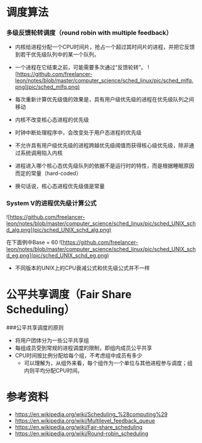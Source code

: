 # 调度算法
### 多级反馈轮转调度（round robin with multiple feedback）
* 内核给进程分配一个CPU时间片，抢占一个超过其时间片的进程，并把它反馈到若干优先级队列中的某一个队列。
* 一个进程在它结束之前，可能需要多次通过“反馈轮转”。
![https://github.com/freelancer-leon/notes/blob/master/computer_science/sched_linux/pic/sched_mlfq.png](pic/sched_mlfq.png)

* 每次重新计算优先级值的效果是，具有用户级优先级的进程在优先级队列之间移动
* 内核不改变核心态进程的优先级
* 时钟中断处理程序中，会改变处于用户态进程的优先级
* 不允许具有用户级优先级的进程跨越优先级阈值而获得核心级优先级，除非通过系统调用陷入内核
* 进程进入哪个核心态优先级队列的依据不是运行时的特性，而是根据睡眠原因而定的常量（hard-coded）
* 换句话说，核心态进程优先级值是常量

### System V的进程优先级计算公式
![https://github.com/freelancer-leon/notes/blob/master/computer_science/sched_linux/pic/sched_UNIX_schd_alg.png](pic/sched_UNIX_schd_alg.png)

在下面例中Base = 60
![https://github.com/freelancer-leon/notes/blob/master/computer_science/sched_linux/pic/sched_UNIX_schd_eg.png](pic/sched_UNIX_schd_eg.png)
* 不同版本的UNIX上的CPU衰减公式和优先级公式并不一样


# 公平共享调度（Fair Share Scheduling）
###公平共享调度的原则
* 将用户团体分为一些公平共享组
* 每组成员受到常规的进程调度的限制，即组内成员公平共享
* CPU时间按比例分配给每个组，不考虑组中成员有多少
  * 可以理解为，从组外来看，每个组作为一个单位与其他进程参与调度；组内则平均分配CPU时间。


# 参考资料
* https://en.wikipedia.org/wiki/Scheduling_%28computing%29
* https://en.wikipedia.org/wiki/Multilevel_feedback_queue
* https://en.wikipedia.org/wiki/Fair-share_scheduling
* https://en.wikipedia.org/wiki/Round-robin_scheduling
